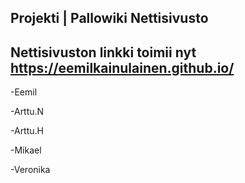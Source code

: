 
## Projekti | Pallowiki Nettisivusto
## Nettisivuston linkki toimii nyt https://eemilkainulainen.github.io/

-Eemil

-Arttu.N

-Arttu.H

-Mikael

-Veronika
